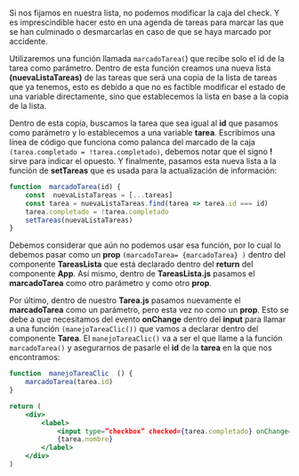 Si nos fijamos en nuestra lista, no podemos modificar la caja del check. Y es imprescindible hacer esto en una agenda de tareas para marcar las que se han culminado o desmarcarlas en caso de que se haya marcado por accidente.

Utilizaremos una función llamada `marcadoTarea(`) que recibe solo el id de la tarea como parámetro. Dentro de esta función creamos una nueva lista **(nuevaListaTareas)** de las tareas que será una copia de la lista de tareas que ya tenemos, esto es debido a que no es factible modificar el estado de una variable directamente, sino que establecemos la lista en base a la copia de la lista.

Dentro de esta copia, buscamos la tarea que sea igual al **id** que pasamos como parámetro y lo establecemos a una variable **tarea**. Escribimos una línea de código que funciona como palanca del marcado de la caja `(tarea.completado = !tarea.completado)`, debemos notar que el signo **!** sirve para indicar el opuesto. Y finalmente, pasamos esta nueva lista a la función de **setTareas** que es usada para la actualización de información:

```jsx
function  marcadoTarea(id) {
	const  nuevaListaTareas = [...tareas]
	const tarea = nuevaListaTareas.find(tarea => tarea.id === id)
	tarea.completado = !tarea.completado
	setTareas(nuevaListaTareas)
}
```

Debemos considerar que aún no podemos usar esa función, por lo cual lo debemos pasar como un **prop** `(marcadoTarea= {marcadoTarea} )` dentro del componente **TareasLista** que está declarado dentro del **return** del componente **App**. Así mismo, dentro de **TareasLista.js** pasamos el **marcadoTarea** como otro parámetro y como otro **prop**.

Por último, dentro de nuestro **Tarea.js** pasamos nuevamente el **marcadoTarea** como un parámetro, pero esta vez no como un **prop**. Esto se debe a que necesitamos del evento **onChange** dentro del **input** para llamar a una función `(manejoTareaClic())` que vamos a declarar dentro del componente **Tarea**. El `manejoTareaClic()` va a ser el que llame a la función `marcadoTarea()` y asegurarnos de pasarle el **id** de la **tarea** en la que nos encontramos:

```jsx
function  manejoTareaClic  () {
	marcadoTarea(tarea.id)
}

return (
	<div>
		<label>
			<input type=”checkbox” checked={tarea.completado} onChange={manejoTareaClic} />
			{tarea.nombre}
		</label>
	</div>
)
```
